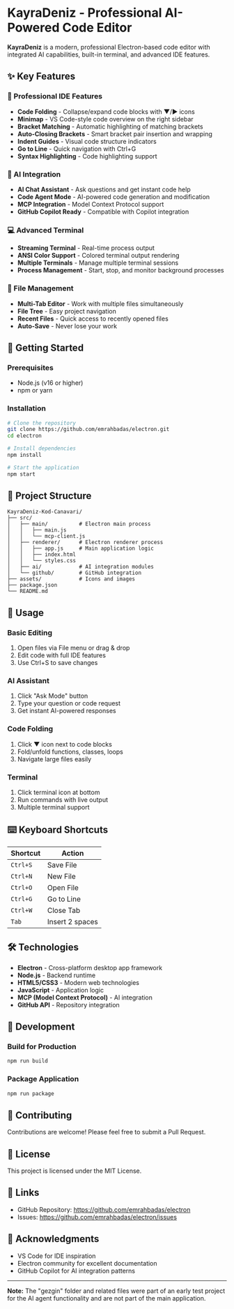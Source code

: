 # KayraDeniz - Professional AI-Powered Code Editor

**KayraDeniz** is a modern, professional Electron-based code editor with integrated AI capabilities, built-in terminal, and advanced IDE features.

## ✨ Key Features

### 🎨 Professional IDE Features
- **Code Folding** - Collapse/expand code blocks with ▼/▶ icons
- **Minimap** - VS Code-style code overview on the right sidebar
- **Bracket Matching** - Automatic highlighting of matching brackets
- **Auto-Closing Brackets** - Smart bracket pair insertion and wrapping
- **Indent Guides** - Visual code structure indicators
- **Go to Line** - Quick navigation with Ctrl+G
- **Syntax Highlighting** - Code highlighting support

### 🤖 AI Integration
- **AI Chat Assistant** - Ask questions and get instant code help
- **Code Agent Mode** - AI-powered code generation and modification
- **MCP Integration** - Model Context Protocol support
- **GitHub Copilot Ready** - Compatible with Copilot integration

### 💻 Advanced Terminal
- **Streaming Terminal** - Real-time process output
- **ANSI Color Support** - Colored terminal output rendering
- **Multiple Terminals** - Manage multiple terminal sessions
- **Process Management** - Start, stop, and monitor background processes

### 📁 File Management
- **Multi-Tab Editor** - Work with multiple files simultaneously
- **File Tree** - Easy project navigation
- **Recent Files** - Quick access to recently opened files
- **Auto-Save** - Never lose your work

## 🚀 Getting Started

### Prerequisites
- Node.js (v16 or higher)
- npm or yarn

### Installation

```bash
# Clone the repository
git clone https://github.com/emrahbadas/electron.git
cd electron

# Install dependencies
npm install

# Start the application
npm start
```

## 📂 Project Structure

```
KayraDeniz-Kod-Canavari/
├── src/
│   ├── main/          # Electron main process
│   │   ├── main.js
│   │   └── mcp-client.js
│   ├── renderer/      # Electron renderer process
│   │   ├── app.js     # Main application logic
│   │   ├── index.html
│   │   └── styles.css
│   ├── ai/            # AI integration modules
│   └── github/        # GitHub integration
├── assets/            # Icons and images
├── package.json
└── README.md
```

## 🎯 Usage

### Basic Editing
1. Open files via File menu or drag & drop
2. Edit code with full IDE features
3. Use Ctrl+S to save changes

### AI Assistant
1. Click "Ask Mode" button
2. Type your question or code request
3. Get instant AI-powered responses

### Code Folding
1. Click ▼ icon next to code blocks
2. Fold/unfold functions, classes, loops
3. Navigate large files easily

### Terminal
1. Click terminal icon at bottom
2. Run commands with live output
3. Multiple terminal support

## ⌨️ Keyboard Shortcuts

| Shortcut | Action |
|----------|--------|
| `Ctrl+S` | Save File |
| `Ctrl+N` | New File |
| `Ctrl+O` | Open File |
| `Ctrl+G` | Go to Line |
| `Ctrl+W` | Close Tab |
| `Tab` | Insert 2 spaces |

## 🛠️ Technologies

- **Electron** - Cross-platform desktop app framework
- **Node.js** - Backend runtime
- **HTML5/CSS3** - Modern web technologies
- **JavaScript** - Application logic
- **MCP (Model Context Protocol)** - AI integration
- **GitHub API** - Repository integration

## 📝 Development

### Build for Production
```bash
npm run build
```

### Package Application
```bash
npm run package
```

## 🤝 Contributing

Contributions are welcome! Please feel free to submit a Pull Request.

## 📄 License

This project is licensed under the MIT License.

## 🔗 Links

- GitHub Repository: https://github.com/emrahbadas/electron
- Issues: https://github.com/emrahbadas/electron/issues

## 🙏 Acknowledgments

- VS Code for IDE inspiration
- Electron community for excellent documentation
- GitHub Copilot for AI integration patterns

---

**Note:** The "gezgin" folder and related files were part of an early test project for the AI agent functionality and are not part of the main application.
